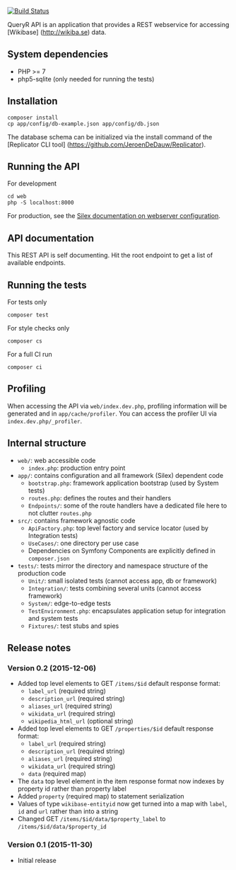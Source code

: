 [![Build Status](https://travis-ci.org/JeroenDeDauw/QueryrAPI.svg)](https://travis-ci.org/JeroenDeDauw/QueryrAPI)

QueryR API is an application that provides a REST webservice for accessing [Wikibase]
(http://wikiba.se) data.

## System dependencies

* PHP >= 7
* php5-sqlite (only needed for running the tests)

## Installation

    composer install
    cp app/config/db-example.json app/config/db.json

The database schema can be initialized via the install command of the [Replicator CLI tool]
(https://github.com/JeroenDeDauw/Replicator).

## Running the API

For development

	cd web
	php -S localhost:8000

For production, see the [Silex documentation on webserver configuration](http://silex.sensiolabs.org/doc/web_servers.html).

## API documentation

This REST API is self documenting. Hit the root endpoint to get a list of available endpoints.

## Running the tests

For tests only

    composer test

For style checks only

	composer cs

For a full CI run

	composer ci

## Profiling

When accessing the API via `web/index.dev.php`, profiling information will be generated and in
`app/cache/profiler`. You can access the profiler UI via `index.dev.php/_profiler`.

## Internal structure

* `web/`: web accessible code
	* `index.php`: production entry point
* `app/`: contains configuration and all framework (Silex) dependent code
	* `bootstrap.php`: framework application bootstrap (used by System tests)
	* `routes.php`: defines the routes and their handlers
	* `Endpoints/`: some of the route handlers have a dedicated file here to not clutter `routes.php`
* `src/`: contains framework agnostic code
	* `ApiFactory.php`: top level factory and service locator (used by Integration tests)
	* `UseCases/`: one directory per use case
	* Dependencies on Symfony Components are explicitly defined in `composer.json`
* `tests/`: tests mirror the directory and namespace structure of the production code
	* `Unit/`: small isolated tests (cannot access app, db or framework)
	* `Integration/`: tests combining several units (cannot access framework)
	* `System/`: edge-to-edge tests
	* `TestEnvironment.php`: encapsulates application setup for integration and system tests
	* `Fixtures/`: test stubs and spies

## Release notes

### Version 0.2 (2015-12-06)

* Added top level elements to GET `/items/$id` default response format:
    * `label_url` (required string)
    * `description_url` (required string)
    * `aliases_url` (required string)
    * `wikidata_url` (required string)
	* `wikipedia_html_url` (optional string)
* Added top level elements to GET `/properties/$id` default response format:
    * `label_url` (required string)
    * `description_url` (required string)
    * `aliases_url` (required string)
    * `wikidata_url` (required string)
	* `data` (required map)
* The `data` top level element in the item response format now indexes by property id rather than property label
* Added `property` (required map) to statement serialization
* Values of type `wikibase-entityid` now get turned into a map with `label`, `id` and `url` rather than into a string
* Changed GET `/items/$id/data/$property_label` to `/items/$id/data/$property_id`

### Version 0.1 (2015-11-30)

* Initial release